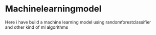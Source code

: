 # Machinelearningmodel
Here i have build a machine learning model using randomforestclassifier and other kind of ml algorithms 
